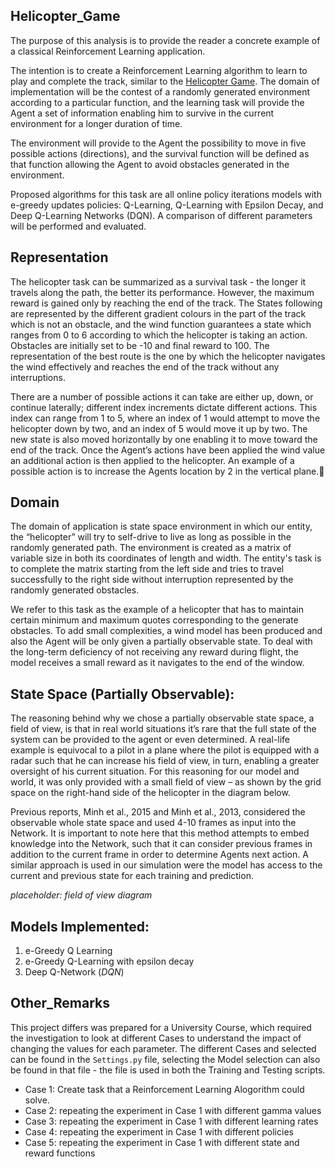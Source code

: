 ## Helicopter_Game

The purpose of this analysis is to provide the reader a concrete example of a classical Reinforcement Learning application.

The intention is to create a Reinforcement Learning algorithm to learn to play and complete the track, similar to the [Helicopter Game](http://www.helicoptergame.net/). The domain of implementation will be the contest of a randomly generated environment according to a particular function, and the learning task will provide the Agent a set of information enabling him to survive in the current environment for a longer duration of time.

The environment will provide to the Agent the possibility to move in five possible actions (directions), and the survival function will be defined as that function allowing the Agent to avoid obstacles generated in the environment.

Proposed algorithms for this task are all online policy iterations models with e-greedy updates policies: Q-Learning, Q-Learning with Epsilon Decay, and Deep Q-Learning Networks (DQN). A comparison of different parameters will be performed and evaluated.

## Representation

The helicopter task can be summarized as a survival task - the longer it travels along the path, the better its performance. However, the maximum reward is gained only by reaching the end of the track. The States following are represented by the different gradient colours in the part of the track which is not an obstacle, and the wind function guarantees a state which ranges from 0 to 6 according to which the helicopter is taking an action. Obstacles are initially set to be -10 and final reward to 100. The representation of the best route is the one by which the helicopter navigates the wind effectively and reaches the end of the track without any interruptions.

There are a number of possible actions it can take are either up, down, or continue laterally; different index increments dictate different actions. This index can range from 1 to 5, where an index of 1 would attempt to move the helicopter down by two, and an index of 5 would move it up by two. The new state is also moved horizontally by one enabling it to move toward the end of the track. Once the Agent’s actions have been applied the wind value an additional action is then applied to the helicopter. An example of a possible action is to increase the Agents location by 2 in the vertical plane.

## Domain

The domain of application is state space environment in which our entity, the “helicopter” will try to self-drive to live as long as possible in the randomly generated path. The environment is created as a matrix of variable size in both its coordinates of length and width. The entity's task is to complete the matrix starting from the left side and tries to travel successfully to the right side without interruption represented by the randomly generated obstacles.

We refer to this task as the example of a helicopter that has to maintain certain minimum and maximum quotes corresponding to the generate obstacles. To add small complexities, a wind model has been produced and also the Agent will be only given a partially observable state. To deal with the long-term deficiency of not receiving any reward during flight, the model receives a small reward as it navigates to the end of the window.

## State Space (Partially Observable):

The reasoning behind why we chose a partially observable state space, a field of view, is that in real world situations it’s rare that the full state of the system can be provided to the agent or even determined. A real-life example is equivocal to a pilot in a plane where the pilot is equipped with a radar such that he can increase his field of view, in turn, enabling a greater oversight of his current situation. For this reasoning for our model and world, it was only provided with a small field of view – as shown by the grid space on the right-hand side of the helicopter in the diagram below.

Previous reports, Minh et al., 2015 and Minh et al., 2013, considered the observable whole state space and used 4-10 frames as input into the Network. It is important to note here that this method attempts to embed knowledge into the Network, such that it can consider previous frames in addition to the current frame in order to determine Agents next action. A similar approach is used in our simulation were the model has access to the current and previous state for each training and prediction.

*placeholder: field of view diagram*

## Models Implemented:

1. e-Greedy Q Learning
2. e-Greedy Q-Learning with epsilon decay
3. Deep Q-Network (*DQN*)

## Other_Remarks

This project differs was prepared for a University Course, which required the investigation to look at different Cases to understand the impact of changing the values for each parameter. The different Cases and selected can be found in the ```Settings.py``` file, selecting the Model selection can also be found in that file - the file is used in both the Training and Testing scripts.

* Case 1: Create task that a Reinforcement Learning Alogorithm could solve.
* Case 2: repeating the experiment in Case 1 with different gamma values
* Case 3: repeating the experiment in Case 1 with different learning rates
* Case 4: repeating the experiment in Case 1 with different policies
* Case 5: repeating the experiment in Case 1 with different state and reward functions
